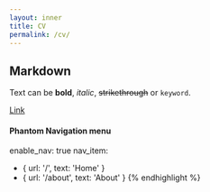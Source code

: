```yaml
---
layout: inner
title: CV
permalink: /cv/
---
```

## Markdown

Text can be **bold**, _italic_, ~~strikethrough~~ or `keyword`.

<a href="/files/cv.pdf" target="_blank" rel="noopener noreferrer">Link</a>

#### Phantom Navigation menu
enable_nav: true
nav_item:
  - { url: '/', text: 'Home' }
  - { url: '/about', text: 'About' }
{% endhighlight %}
